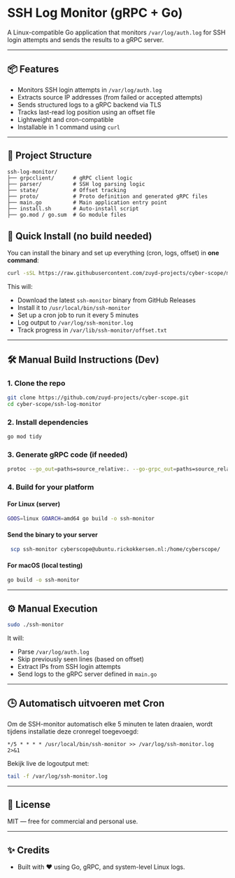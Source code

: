 # SSH Log Monitor (gRPC + Go)

A Linux-compatible Go application that monitors `/var/log/auth.log` for SSH login attempts and sends the results to a gRPC server.

---

## 📦 Features

- Monitors SSH login attempts in `/var/log/auth.log`
- Extracts source IP addresses (from failed or accepted attempts)
- Sends structured logs to a gRPC backend via TLS
- Tracks last-read log position using an offset file
- Lightweight and cron-compatible
- Installable in 1 command using `curl`

---

## 📁 Project Structure

```
ssh-log-monitor/
├── grpcclient/      # gRPC client logic
├── parser/          # SSH log parsing logic
├── state/           # Offset tracking
├── proto/           # Proto definition and generated gRPC files
├── main.go          # Main application entry point
├── install.sh       # Auto-install script
├── go.mod / go.sum  # Go module files
```

## 🚀 Quick Install (no build needed)

You can install the binary and set up everything (cron, logs, offset) in **one command**:

```bash
curl -sSL https://raw.githubusercontent.com/zuyd-projects/cyber-scope/main/ssh-log-monitor/install.sh | bash
```

This will:

- Download the latest `ssh-monitor` binary from GitHub Releases
- Install it to `/usr/local/bin/ssh-monitor`
- Set up a cron job to run it every 5 minutes
- Log output to `/var/log/ssh-monitor.log`
- Track progress in `/var/lib/ssh-monitor/offset.txt`

---

## 🛠 Manual Build Instructions (Dev)

### 1. Clone the repo

```bash
git clone https://github.com/zuyd-projects/cyber-scope.git
cd cyber-scope/ssh-log-monitor
```

### 2. Install dependencies

```bash
go mod tidy
```

### 3. Generate gRPC code (if needed)

```bash
protoc --go_out=paths=source_relative:. --go-grpc_out=paths=source_relative:. proto/cyberscope.proto
```

### 4. Build for your platform

#### For Linux (server)

```bash
GOOS=linux GOARCH=amd64 go build -o ssh-monitor
```

#### Send the binary to your server

```bash
 scp ssh-monitor cyberscope@ubuntu.rickokkersen.nl:/home/cyberscope/
```

#### For macOS (local testing)

```bash
go build -o ssh-monitor
```

---

## ⚙️ Manual Execution

```bash
sudo ./ssh-monitor
```

It will:

- Parse `/var/log/auth.log`
- Skip previously seen lines (based on offset)
- Extract IPs from SSH login attempts
- Send logs to the gRPC server defined in `main.go`

---

## 🕒 Automatisch uitvoeren met Cron

Om de SSH-monitor automatisch elke 5 minuten te laten draaien, wordt tijdens installatie deze cronregel toegevoegd:

```cron
*/5 * * * * /usr/local/bin/ssh-monitor >> /var/log/ssh-monitor.log 2>&1
```

Bekijk live de logoutput met:

```bash
tail -f /var/log/ssh-monitor.log
```

---

## 🧾 License

MIT — free for commercial and personal use.

---

## ✨ Credits

- Built with ❤️ using Go, gRPC, and system-level Linux logs.
